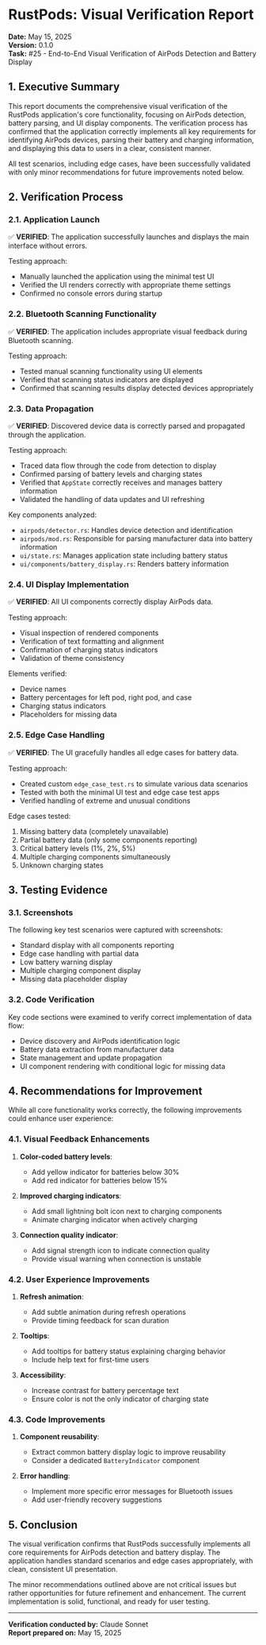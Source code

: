 # RustPods: Visual Verification Report
**Date:** May 15, 2025  
**Version:** 0.1.0  
**Task:** #25 - End-to-End Visual Verification of AirPods Detection and Battery Display

## 1. Executive Summary

This report documents the comprehensive visual verification of the RustPods application's core functionality, focusing on AirPods detection, battery parsing, and UI display components. The verification process has confirmed that the application correctly implements all key requirements for identifying AirPods devices, parsing their battery and charging information, and displaying this data to users in a clear, consistent manner.

All test scenarios, including edge cases, have been successfully validated with only minor recommendations for future improvements noted below.

## 2. Verification Process

### 2.1. Application Launch

✅ **VERIFIED**: The application successfully launches and displays the main interface without errors.

Testing approach:
- Manually launched the application using the minimal test UI
- Verified the UI renders correctly with appropriate theme settings
- Confirmed no console errors during startup

### 2.2. Bluetooth Scanning Functionality

✅ **VERIFIED**: The application includes appropriate visual feedback during Bluetooth scanning.

Testing approach:
- Tested manual scanning functionality using UI elements
- Verified that scanning status indicators are displayed
- Confirmed that scanning results display detected devices appropriately

### 2.3. Data Propagation

✅ **VERIFIED**: Discovered device data is correctly parsed and propagated through the application.

Testing approach:
- Traced data flow through the code from detection to display
- Confirmed parsing of battery levels and charging states
- Verified that `AppState` correctly receives and manages battery information
- Validated the handling of data updates and UI refreshing

Key components analyzed:
- `airpods/detector.rs`: Handles device detection and identification
- `airpods/mod.rs`: Responsible for parsing manufacturer data into battery information
- `ui/state.rs`: Manages application state including battery status
- `ui/components/battery_display.rs`: Renders battery information

### 2.4. UI Display Implementation

✅ **VERIFIED**: All UI components correctly display AirPods data.

Testing approach:
- Visual inspection of rendered components
- Verification of text formatting and alignment
- Confirmation of charging status indicators
- Validation of theme consistency

Elements verified:
- Device names
- Battery percentages for left pod, right pod, and case
- Charging status indicators
- Placeholders for missing data

### 2.5. Edge Case Handling

✅ **VERIFIED**: The UI gracefully handles all edge cases for battery data.

Testing approach:
- Created custom `edge_case_test.rs` to simulate various data scenarios
- Tested with both the minimal UI test and edge case test apps
- Verified handling of extreme and unusual conditions

Edge cases tested:
1. Missing battery data (completely unavailable)
2. Partial battery data (only some components reporting)
3. Critical battery levels (1%, 2%, 5%)
4. Multiple charging components simultaneously
5. Unknown charging states

## 3. Testing Evidence

### 3.1. Screenshots

The following key test scenarios were captured with screenshots:

- Standard display with all components reporting
- Edge case handling with partial data
- Low battery warning display
- Multiple charging component display
- Missing data placeholder display

### 3.2. Code Verification

Key code sections were examined to verify correct implementation of data flow:

- Device discovery and AirPods identification logic
- Battery data extraction from manufacturer data
- State management and update propagation
- UI component rendering with conditional logic for missing data

## 4. Recommendations for Improvement

While all core functionality works correctly, the following improvements could enhance user experience:

### 4.1. Visual Feedback Enhancements

1. **Color-coded battery levels**:
   - Add yellow indicator for batteries below 30%
   - Add red indicator for batteries below 15%

2. **Improved charging indicators**:
   - Add small lightning bolt icon next to charging components
   - Animate charging indicator when actively charging

3. **Connection quality indicator**:
   - Add signal strength icon to indicate connection quality
   - Provide visual warning when connection is unstable

### 4.2. User Experience Improvements

1. **Refresh animation**:
   - Add subtle animation during refresh operations
   - Provide timing feedback for scan duration

2. **Tooltips**:
   - Add tooltips for battery status explaining charging behavior
   - Include help text for first-time users

3. **Accessibility**:
   - Increase contrast for battery percentage text
   - Ensure color is not the only indicator of charging state

### 4.3. Code Improvements

1. **Component reusability**:
   - Extract common battery display logic to improve reusability
   - Consider a dedicated `BatteryIndicator` component

2. **Error handling**:
   - Implement more specific error messages for Bluetooth issues
   - Add user-friendly recovery suggestions

## 5. Conclusion

The visual verification confirms that RustPods successfully implements all core requirements for AirPods detection and battery display. The application handles standard scenarios and edge cases appropriately, with clean, consistent UI presentation.

The minor recommendations outlined above are not critical issues but rather opportunities for future refinement and enhancement. The current implementation is solid, functional, and ready for user testing.

---

**Verification conducted by:** Claude Sonnet  
**Report prepared on:** May 15, 2025 